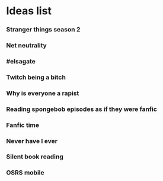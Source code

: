 # Ideas list

### Stranger things season 2
### Net neutrality
### #elsagate
### Twitch being a bitch
### Why is everyone a rapist
### Reading spongebob episodes as if they were fanfic
### Fanfic time
### Never have I ever
### Silent book reading
### OSRS mobile

